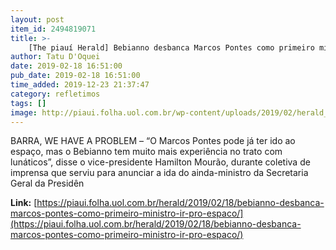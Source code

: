 ```yaml
---
layout: post
item_id: 2494819071
title: >-
    [The piauí Herald] Bebianno desbanca Marcos Pontes como primeiro ministro a ir pro espaço
author: Tatu D'Oquei
date: 2019-02-18 16:51:00
pub_date: 2019-02-18 16:51:00
time_added: 2019-12-23 21:37:47
category: refletimos
tags: []
image: http://piaui.folha.uol.com.br/wp-content/uploads/2019/02/herald_redes_18022019.jpg
---
```


BARRA, WE HAVE A PROBLEM – “O Marcos Pontes pode já ter ido ao espaço, mas o Bebianno tem muito mais experiência no trato com lunáticos”, disse o vice-presidente Hamilton Mourão, durante coletiva de imprensa que serviu para anunciar a ida do ainda-ministro da Secretaria Geral da Presidên

**Link:** [https://piaui.folha.uol.com.br/herald/2019/02/18/bebianno-desbanca-marcos-pontes-como-primeiro-ministro-ir-pro-espaco/](https://piaui.folha.uol.com.br/herald/2019/02/18/bebianno-desbanca-marcos-pontes-como-primeiro-ministro-ir-pro-espaco/)

